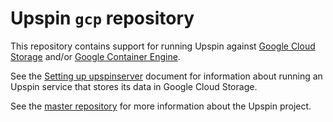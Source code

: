 # Upspin `gcp` repository

This repository contains support for running Upspin against
[Google Cloud Storage](https://cloud.google.com/storage/)
and/or
[Google Container Engine](https://cloud.google.com/container-engine/).

See the [Setting up upspinserver](https://upspin.io/doc/server_setup.md)
document for information about running an Upspin service that stores its data
in Google Cloud Storage.

See the [master repository](https://github.com/upspin/upspin#readme)
for more information about the Upspin project.

